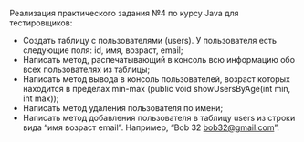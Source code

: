 Реализация практического задания №4 по курсу Java для тестировщиков:

 - 	Создать таблицу с пользователями (users). У пользователя есть следующие поля: id, имя, возраст, email;
 - 	Написать метод, распечатывающий в консоль всю информацию обо всех пользователях из таблицы;
 - 	Написать метод вывода в консоль пользователей, возраст которых находится в пределах min-max (public void showUsersByAge(int min, int max));
 -	Написать метод удаления пользователя по имени;
 - 	Написать метод добавления пользователя в таблицу users из строки вида “имя возраст email”. Например, “Bob 32 bob32@gmail.com”.
